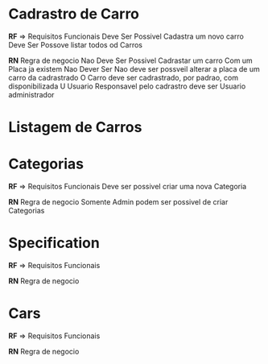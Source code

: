 # Cadrastro de Carro

**RF** => Requisitos Funcionais
Deve Ser Possivel Cadastra um novo carro
Deve Ser Possove listar todos od Carros

**RN** Regra de negocio
Nao Deve Ser Possivel Cadrastar um carro Com um Placa ja existem
Nao Dever Ser Nao deve ser possveil alterar a placa de um carro da cadrastrado
O Carro deve ser cadrastrado, por padrao, com disponibilizada
U Usuario Responsavel pelo cadrastro deve ser Usuario administrador

# Listagem de Carros

# Categorias

**RF** => Requisitos Funcionais
Deve ser possivel criar uma nova Categoria

**RN** Regra de negocio
Somente Admin podem ser possivel de criar Categorias

# Specification

**RF** => Requisitos Funcionais

**RN** Regra de negocio

# Cars

**RF** => Requisitos Funcionais

**RN** Regra de negocio
